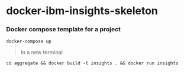 # docker-ibm-insights-skeleton

### Docker compose template for a project

```
docker-compose up
```

> In a new terminal

```
cd aggregate && docker build -t insights . && docker run insights
```
